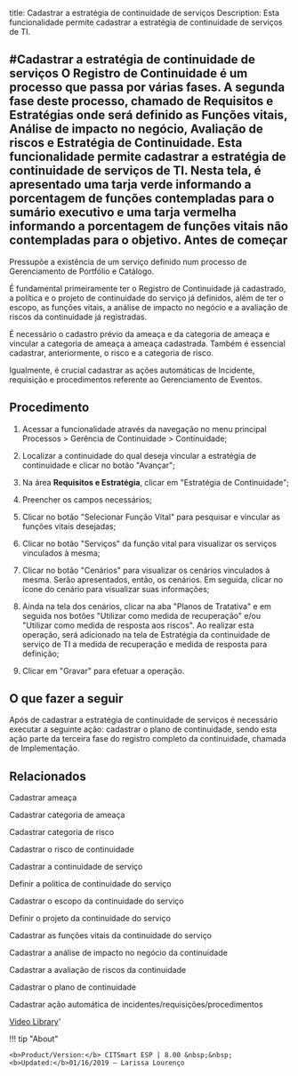 title: Cadastrar a estratégia de continuidade de serviços
Description: Esta funcionalidade permite cadastrar a estratégia de continuidade de serviços de TI.
 
#Cadastrar a estratégia de continuidade de serviços
O Registro de Continuidade é um processo que passa por várias fases. A segunda fase deste processo, chamado de Requisitos e Estratégias onde será definido as Funções vitais, Análise de impacto no negócio, Avaliação de riscos e Estratégia de Continuidade. Esta funcionalidade permite cadastrar a estratégia de continuidade de serviços de TI.
Nesta tela, é apresentado uma tarja verde informando a porcentagem de funções contempladas para o sumário executivo e uma tarja vermelha informando a porcentagem de funções vitais não contempladas para o objetivo.
Antes de começar
----------------

Pressupõe a existência de um serviço definido num processo de Gerenciamento de
Portfólio e Catálogo.

É fundamental primeiramente ter o Registro de Continuidade já cadastrado, a
política e o projeto de continuidade do serviço já definidos, além de ter o
escopo, as funções vitais, a análise de impacto no negócio e a avaliação de
riscos da continuidade já registradas.

É necessário o cadastro prévio da ameaça e da categoria de ameaça e vincular a
categoria de ameaça a ameaça cadastrada. Também é essencial cadastrar,
anteriormente, o risco e a categoria de risco.

Igualmente, é crucial cadastrar as ações automáticas de Incidente, requisição e
procedimentos referente ao Gerenciamento de Eventos.

Procedimento
------------

1.  Acessar a funcionalidade através da navegação no menu principal Processos \>
    Gerência de Continuidade \> Continuidade;

2.  Localizar a continuidade do qual deseja vincular a estratégia de
    continuidade e clicar no botão "Avançar";

3.  Na área **Requisitos e Estratégia**, clicar em "Estratégia de Continuidade";

4.  Preencher os campos necessários;

5.  Clicar no botão "Selecionar Função Vital" para pesquisar e vincular as
    funções vitais desejadas;

6.  Clicar no botão "Serviços" da função vital para visualizar os serviços
    vinculados à mesma;

7.  Clicar no botão "Cenários" para visualizar os cenários vinculados à mesma.
    Serão apresentados, então, os cenários. Em seguida, clicar no ícone do
    cenário para visualizar suas informações;

8.  Ainda na tela dos cenários, clicar na aba "Planos de Tratativa" e em seguida
    nos botões "Utilizar como medida de recuperação" e/ou "Utilizar como medida
    de resposta aos riscos". Ao realizar esta operação, será adicionado na tela
    de Estratégia da continuidade de serviço de TI a medida de recuperação e
    medida de resposta para definição;

9.  Clicar em "Gravar" para efetuar a operação.

O que fazer a seguir
--------------------

Após de cadastrar a estratégia de continuidade de serviços é necessário executar
a seguinte ação: cadastrar o plano de continuidade, sendo esta ação parte da
terceira fase do registro completo da continuidade, chamada de Implementação.

Relacionados
------------

Cadastrar ameaça

Cadastrar categoria de ameaça

Cadastrar categoria de risco

Cadastrar o risco de continuidade

Cadastrar a continuidade de serviço

Definir a política de continuidade do serviço

Cadastrar o escopo da continuidade do serviço

Definir o projeto da continuidade do serviço

Cadastrar as funções vitais da continuidade do serviço

Cadastrar a análise de impacto no negócio da continuidade

Cadastrar a avaliação de riscos da continuidade

Cadastrar o plano de continuidade

Cadastrar ação automática de incidentes/requisições/procedimentos

<i class='fa fa-youtube-play  fa-2x' style='color:#97ce17;vertical-align: middle;'> </i> [Video Library](https://www.youtube.com/playlist?list=PLB5qK2uzf2RPHLLyCQ9CqOeIt08azAa6k)'

!!! tip "About"

    <b>Product/Version:</b> CITSmart ESP | 8.00 &nbsp;&nbsp;
    <b>Updated:</b>01/16/2019 – Larissa Lourenço


